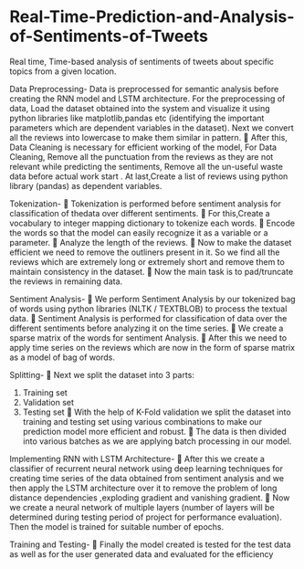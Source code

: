 # Real-Time-Prediction-and-Analysis-of-Sentiments-of-Tweets
Real time, Time-based analysis of sentiments of tweets about specific topics from a given location.

Data Preprocessing- Data is preprocessed for semantic analysis before creating the RNN model and
LSTM architecture. 
For the preprocessing of data, Load the dataset obtained into the system and visualize it using python libraries like matplotlib,pandas etc (identifying the
important parameters which are dependent variables in the dataset). 
Next we convert all the reviews into lowercase to make them similar in pattern.  After this, Data Cleaning is necessary for efficient working of the model, For
Data Cleaning, Remove all the punctuation from the reviews as they are not relevant while predicting the sentiments, Remove all the un-useful waste data
before actual work start . 
At last,Create a list of reviews using python library (pandas) as dependent
variables. 

Tokenization- 
 Tokenization is performed before sentiment analysis for classification of thedata over different sentiments.  For this,Create a vocabulary to integer mapping dictionary to tokenize each words. 
 Encode the words so that the model can easily recognize it as a variable or a parameter. 
 Analyze the length of the reviews. 
 Now to make the dataset efficient we need to remove the outliners present in it. So we find all the reviews which are extremely long or extremely short and remove them to maintain consistency in the dataset.
 Now the main task is to pad/truncate the reviews in remaining data.

Sentiment Analysis-
 We perform Sentiment Analysis by our tokenized bag of words using python libraries (NLTK / TEXTBLOB) to process the textual data. 
 Sentiment Analysis is performed for classification of data over the different sentiments before analyzing it on the time series. 
 We create a sparse matrix of the words for sentiment Analysis. 
 After this we need to apply time series on the reviews which are now in the form of sparse matrix as a model of bag of words.

Splitting- 
 Next we split the dataset into 3 parts:
1. Training set
2. Validation set
3. Testing set
 With the help of K-Fold validation we split the dataset into training and testing set using various combinations to make our prediction model more efficient
and robust. 
 The data is then divided into various batches as we are applying batch processing in our model.

Implementing RNN with LSTM Architecture- 
 After this we create a classifier of recurrent neural network using deep learning techniques for creating time series of the data obtained from sentiment analysis
and we then apply the LSTM architecture over it to remove the problem of long distance dependencies ,exploding gradient and vanishing gradient.
 Now we create a neural network of multiple layers (number of layers will be determined during testing period of project for performance evaluation). Then
the model is trained for suitable number of epochs. 

Training and Testing- 
 Finally the model created is tested for the test data as well as for the user generated data and evaluated for the efficiency
